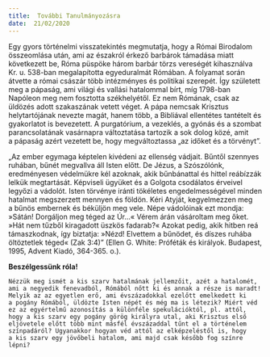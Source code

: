 ```yaml
---
title:  További Tanulmányozásra
date:  21/02/2020
---
```


Egy gyors történelmi visszatekintés megmutatja, hogy a Római Birodalom összeomlása után, ami az északról érkező barbárok támadása miatt következett be, Róma püspöke három barbár törzs vereségét kihasználva Kr. u. 538-ban megalapította egyeduralmát Rómában. A folyamat során átvette a római császár több intézményes és politikai szerepét. Így született meg a pápaság, ami világi és vallási hatalommal bírt, míg 1798-ban Napóleon meg nem fosztotta székhelyétől. Ez nem Rómának, csak az üldözés adott szakaszának vetett véget. A pápa nemcsak Krisztus helytartójának nevezte magát, hanem több, a Bibliával ellentétes tantételt és gyakorlatot is bevezetett. A purgatórium, a vezeklés, a gyónás és a szombat parancsolatának vasárnapra változtatása tartozik a sok dolog közé, amit a pápaság azért vezetett be, hogy megváltoztassa „az időket és a törvényt”.

„Az ember egymaga képtelen kivédeni az ellenség vádjait. Bűntől szennyes ruhában, bűnét megvallva áll Isten előtt. De Jézus, a Szószólónk, eredményesen védelmükre kél azoknak, akik bűnbánattal és hittel reábízzák lelkük megtartását. Képviseli ügyüket és a Golgota csodálatos érveivel legyőzi a vádolót. Isten törvénye iránti tökéletes engedelmességével minden hatalmat megszerzett mennyen és földön. Kéri Atyját, kegyelmezzen meg a bűnös embernek és béküljön meg vele. Népe vádolóinak ezt mondja: »Sátán! Dorgáljon meg téged az Úr...« Vérem árán vásároltam meg őket. »Hát nem tűzből kiragadott üszkös fadarab?« Azokat pedig, akik hitben reá támaszkodnak, így biztatja: »Nézd! Elvettem a bűnödet, és díszes ruhába öltöztetlek téged« (Zak 3:4)” (Ellen G. White: Próféták és királyok. Budapest, 1995, Advent Kiadó, 364-365. o.).

**Beszélgessünk róla!**

`Nézzük meg ismét a kis szarv hatalmának jellemzőit, azét a hatalomét, ami a negyedik fenevadból, Rómából nőtt ki és annak a része is maradt! Melyik az az egyetlen erő, ami évszázadokkal ezelőtt emelkedett ki a pogány Rómából, üldözte Isten népét és még ma is létezik? Miért véd ez az egyértelmű azonosítás a különféle spekulációktól, pl. attól, hogy a kis szarv egy pogány görög királyra utal, aki Krisztus első eljövetele előtt több mint másfél évszázaddal tűnt el a történelem színpadáról? Ugyanakkor hogyan véd attól az elképzeléstől is, hogy a kis szarv egy jövőbeli hatalom, ami majd csak később fog színre lépni?`